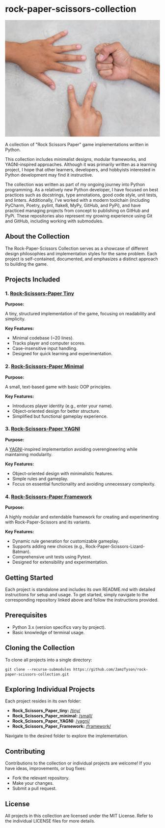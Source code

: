 # rock-paper-scissors-collection

![Rock Paper Scissors image](https://raw.githubusercontent.com/JamzTyson/Rock_Scissors_Paper/main/assets/rsp.png)

A collection of "Rock Scissors Paper" game implementations  written in Python.

This collection includes minimalist designs, modular frameworks, and
YAGNI-inspired approaches. Although it was primarily written as a learning
project, I hope that other learners, developers, and hobbyists interested in
Python development may find it instructive. 

The collection was written as part of my ongoing journey into Python
programming. As a relatively new Python developer, I have focused on best
practices such as docstrings, type annotations, good code style, unit tests,
and linters. Additionally, I've worked with a modern toolchain (including
PyCharm, Poetry, pylint, flake8, MyPy, GitHub, and PyPi), and have practiced
managing projects from concept to publishing on GitHub and PyPi. These
repositories also represent my growing experience using Git and GitHub,
including working with submodules.

## About the Collection

The Rock-Paper-Scissors Collection serves as a showcase of different design
philosophies and implementation styles for the same problem. Each project
is self-contained, documented, and emphasizes a distinct approach to building
the game.

## Projects Included

### 1. [Rock-Scissors-Paper Tiny](https://github.com/JamzTyson/Rock_Scissors_Paper_tiny)

**Purpose:**

A tiny, structured implementation of the game, focusing on readability and
simplicity.

**Key Features:**

- Minimal codebase (~20 lines).
- Tracks player and computer scores.
- Case-insensitive input handling.
- Designed for quick learning and experimentation.

### 2. [Rock-Scissors-Paper Minimal](https://github.com/JamzTyson/Rock_Scissors_Paper_minimal)

**Purpose:**

A small, text-based game with basic OOP principles.

**Key Features:**

* Introduces player identity (e.g., enter your name).
* Object-oriented design for better structure.
* Simplified but functional gameplay experience.

### 3. [Rock-Scissors-Paper YAGNI](https://github.com/JamzTyson/RSP_YAGNI)

**Purpose:**

A [YAGNI](https://en.wikipedia.org/wiki/You_aren't_gonna_need_it)-inspired
implementation avoiding overengineering while maintaining modularity.

**Key Features:**

* Object-oriented design with minimalistic features.
* Simple rules and gameplay.
* Focus on essential functionality and avoiding unnecessary complexity.

### 4. [Rock-Scissors-Paper Framework](https://github.com/JamzTyson/Rock_Scissors_Paper)

**Purpose:**

A highly modular and extendable framework for creating and experimenting with Rock-Paper-Scissors and its variants.

**Key Features:**

* Dynamic rule generation for customizable gameplay.
* Supports adding new choices (e.g., Rock-Paper-Scissors-Lizard-Batman).
* Comprehensive unit tests using Pytest.
* Designed for extensibility and experimentation.

## Getting Started

Each project is standalone and includes its own README.md with detailed
instructions for setup and usage. To get started, simply navigate to the
corresponding repository linked above and follow the instructions provided.

## Prerequisites

- Python 3.x (version specifics vary by project).
- Basic knowledge of terminal usage.

## Cloning the Collection

To clone all projects into a single directory:

    git clone --recurse-submodules https://github.com/JamzTyson/rock-paper-scissors-collection.git

## Exploring Individual Projects

Each project resides in its own folder:

- **Rock_Scissors_Paper_tiny:** [/tiny/](https://github.com/JamzTyson/rock-paper-scissors-collection/tree/main/tiny)
- **Rock_Scissors_Paper_minimal:** [/small/](https://github.com/JamzTyson/rock-paper-scissors-collection/tree/main/small)
- **Rock_Scissors_Paper_YAGNI:** [/yagni/](https://github.com/JamzTyson/rock-paper-scissors-collection/tree/main/yagni)
- **Rock_Scissors_Paper_Framework:** [/framework/](https://github.com/JamzTyson/rock-paper-scissors-collection/tree/main/framework)

Navigate to the desired folder to explore the implementation.

## Contributing

Contributions to the collection or individual projects are welcome!
If you have ideas, improvements, or bug fixes:

* Fork the relevant repository.
* Make your changes.
* Submit a pull request.

## License

All projects in this collection are licensed under the MIT License.
Refer to the individual LICENSE files for more details.
